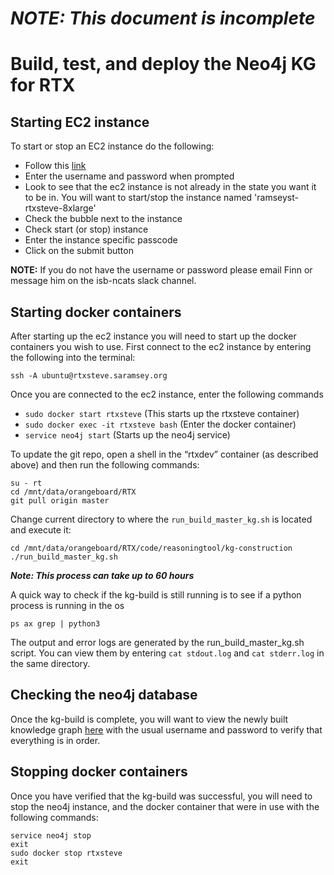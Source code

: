 # ***NOTE: This document is incomplete***
# Build, test, and deploy the Neo4j KG for RTX

## Starting EC2 instance
To start or stop an EC2 instance do the following:
* Follow this [link](http://ec2startstop.saramsey.org/cgi-bin/manage-instances-cgi.py)
* Enter the username and password when prompted
* Look to see that the ec2 instance is not already in the state you want it to be in. You will want to start/stop the instance named 'ramseyst-rtxsteve-8xlarge'
* Check the bubble next to the instance
* Check start (or stop) instance
* Enter the instance specific passcode
* Click on the submit button

**NOTE:** If you do not have the username or password please email Finn or message him on the isb-ncats slack channel.

## Starting docker containers
After starting up the ec2 instance you will need to start up the docker containers you wish to use. First connect to the ec2 instance by entering the following into the terminal:
```
ssh -A ubuntu@rtxsteve.saramsey.org
```
Once you are connected to the ec2 instance, enter the following commands
* ```sudo docker start rtxsteve``` (This starts up the rtxsteve container)
* ```sudo docker exec -it rtxsteve bash``` (Enter the docker container)
* ```service neo4j start``` (Starts up the neo4j service)

To update the git repo, open a shell in the “rtxdev” container (as described above) and then run the following commands:
```
su - rt
cd /mnt/data/orangeboard/RTX
git pull origin master
```
Change current directory to where the ``run_build_master_kg.sh`` is located and execute it:
```
cd /mnt/data/orangeboard/RTX/code/reasoningtool/kg-construction
./run_build_master_kg.sh
```
***Note: This process can take up to 60 hours***

A quick way to check if the kg-build is still running is to see if a python process is running in the os
```
ps ax grep | python3
```

The output and error logs are generated by the run_build_master_kg.sh script. You can view them by entering ```cat stdout.log``` and ```cat stderr.log``` in the same directory.

## Checking the neo4j database
Once the kg-build is complete, you will want to view the newly built knowledge graph [here]( http://rtxsteve.saramsey.org:7474/browser/) with the usual username and password to verify that everything is in order.

## Stopping docker containers
Once you have verified that the kg-build was successful, you will need to stop the neo4j instance, and the docker container that were in use with the following commands:
```
service neo4j stop
exit
sudo docker stop rtxsteve
exit
```

